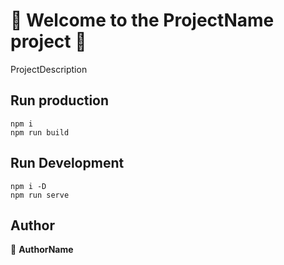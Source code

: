 # 👋 Welcome to the ProjectName project 👋

  ProjectDescription

## Run production  

```shell
npm i
npm run build
```

## Run Development  

```shell
npm i -D
npm run serve
```
  
## Author  

👤 **AuthorName**  
